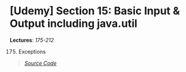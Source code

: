 # [Udemy] Section 15: Basic Input & Output including java.util

__Lectures__: _175-212_

175. Exceptions
> [_Source Code_]()